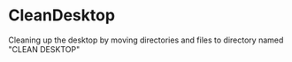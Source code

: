# CleanDesktop
Cleaning up the desktop by moving directories and files to directory named "CLEAN DESKTOP"
